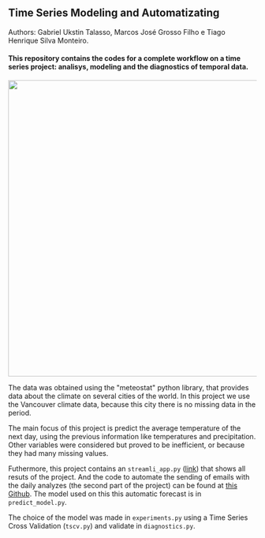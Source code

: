 ## Time Series Modeling and Automatizating 

Authors: Gabriel Ukstin Talasso, Marcos José Grosso Filho e Tiago Henrique Silva Monteiro.

#### This repository contains the codes for a complete workflow on a time series project: analisys, modeling and the diagnostics of temporal data.

<img src="https://github.com/GabrielTalasso/trabalho-series/assets/75808460/201dbb79-04fa-429f-b228-24f3adb71dbe" align="center" width="600">



The data was obtained using the "meteostat" python library, that provides data about the climate on several cities of the world. In this project we use the Vancouver climate data, because this city there is no missing data in the period.

The main focus of this project is predict the average temperature of the next day, using the previous information like temperatures and precipitation. Other variables were considered but proved to be inefficient, or because they had many missing values.

Futhermore, this project contains an `streamli_app.py` ([link](https://gabrieltalasso-trabalho-series-streamlit-app-vug9p4.streamlit.app/)) that shows all resuts of the project. And the code to automate the sending of emails with the daily analyzes (the second part of the project) can be found at [this Github](https://github.com/Marcosgrosso/automation_series). The model used on this this automatic forecast is in `predict_model.py`.

The choice of the model was made in `experiments.py` using a Time Series Cross Validation (`tscv.py`) and validate in `diagnostics.py`.





